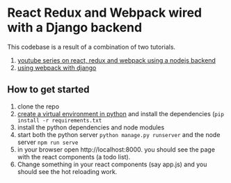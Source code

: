 # React Redux and Webpack wired with a Django backend
This codebase is a result of a combination of two tutorials.
1) [youtube series on react, redux and webpack using a nodejs backend](https://www.youtube.com/playlist?list=PLQDnxXqV213JJFtDaG0aE9vqvp6Wm7nBg)
2) [using webpack with django](http://owaislone.org/blog/webpack-plus-reactjs-and-django/)

## How to get started
1) clone the repo
2) [create a virtual environment in python](https://virtualenv.pypa.io/en/latest/) and install the dependencies (`pip install -r requirements.txt`
3) install the python dependencies and node modules
4) start both the python server `python manage.py runserver` and the node server `npm run serve`
5) in your browser open http://localhost:8000. you should see the page with the react components (a todo list).
6) Change something in your react components (say app.js) and you should see the hot reloading work.

